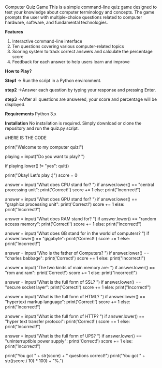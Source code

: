 Computer Quiz Game
This is a simple command-line quiz game designed to test your knowledge about computer terminology and concepts.
The game prompts the user with multiple-choice questions related to computer hardware, software, and fundamental technologies.

**Features**
1. Interactive command-line interface
2. Ten questions covering various computer-related topics
3. Scoring system to track correct answers and calculate the percentage score
4. Feedback for each answer to help users learn and improve

**How to Play?**

**Step1**
-> Run the script in a Python environment.

**step2**
->Answer each question by typing your response and pressing Enter.

**step3**
->After all questions are answered, your score and percentage will be displayed.

**Requirements**
Python 3.x

**Installation**
No installation is required. Simply download or clone the repository and run the quiz.py script.

#HERE IS THE CODE

print("Welcome to my computer quiz!")

playing = input("Do you want to play? ")

if playing.lower() != "yes":
    quit()

print("Okay! Let's play :)")
score = 0

answer = input("What does CPU stand for? ")
if answer.lower() == "central processing unit":
    print('Correct!')
    score += 1
else:
    print("Incorrect!")

answer = input("What does GPU stand for? ")
if answer.lower() == "graphics processing unit":
    print('Correct!')
    score += 1
else:
    print("Incorrect!")

answer = input("What does RAM stand for? ")
if answer.lower() == "random access memory":
    print('Correct!')
    score += 1
else:
    print("Incorrect!")

answer = input("What does GB stand for in the world of computers? ")
if answer.lower() == "gigabyte":
    print('Correct!')
    score += 1
else:
    print("Incorrect!")

answer = input("Who is the father of Computers? ")
if answer.lower() == "charles babbage":
    print('Correct!')
    score += 1
else:
    print("Incorrect!")

answer = input("The two kinds of main memory are: ")
if answer.lower() == "rom and ram":
    print('Correct!')
    score += 1
else:
    print("Incorrect!")

answer = input("What is the full form of SSL? ")
if answer.lower() == "secure socket layer":
    print('Correct!')
    score += 1
else:
    print("Incorrect!")

answer = input("What is the full form of HTML? ")
if answer.lower() == "hypertext markup language":
    print('Correct!')
    score += 1
else:
    print("Incorrect!")

answer = input("What is the full form of HTTP? ")
if answer.lower() == "hyper text transfer protocol":
    print('Correct!')
    score += 1
else:
    print("Incorrect!")

answer = input("What is the full form of UPS? ")
if answer.lower() == "uninterruptible power supply":
    print('Correct!')
    score += 1
else:
    print("Incorrect!")


print("You got " + str(score) + " questions correct!")
print("You got " + str((score / 10) * 100) + "%.")
